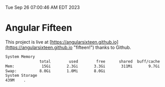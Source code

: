 Tue Sep 26 07:00:46 AM EDT 2023

# Angular Fifteen


This project is live at [https://angularsixteen.github.io](https://angularsixteen.github.io "fifteen!") thanks to Github.

```bash
System Memory
               total        used        free      shared  buff/cache   available
Mem:            15Gi       2.3Gi       3.3Gi       311Mi       9.7Gi        12Gi
Swap:          8.0Gi       1.0Mi       8.0Gi
System Storage
439M	.
```
```bash
